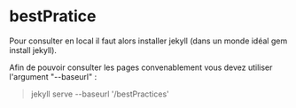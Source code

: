bestPratice
===========


Pour consulter en local il faut alors installer jekyll (dans un monde idéal gem install jekyll).

Afin de pouvoir consulter les pages convenablement vous devez utiliser l'argument "--baseurl" :
> jekyll serve --baseurl '/bestPractices'
